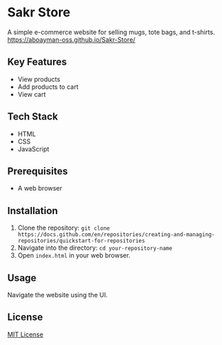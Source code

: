 # Sakr Store

A simple e-commerce website for selling mugs, tote bags, and t-shirts.
https://aboayman-oss.github.io/Sakr-Store/

## Key Features

- View products
- Add products to cart
- View cart

## Tech Stack

- HTML
- CSS
- JavaScript

## Prerequisites

- A web browser

## Installation

1. Clone the repository: `git clone https://docs.github.com/en/repositories/creating-and-managing-repositories/quickstart-for-repositories`
2. Navigate into the directory: `cd your-repository-name`
3. Open `index.html` in your web browser.

## Usage

Navigate the website using the UI.

## License

[MIT License](LICENSE)
